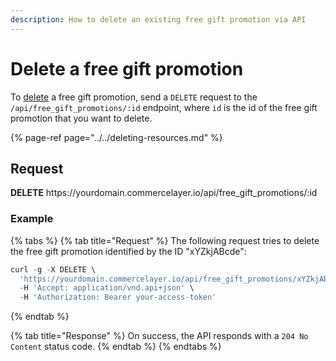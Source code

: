 ```yaml
---
description: How to delete an existing free gift promotion via API
---
```


# Delete a free gift promotion

To <a href="https://docs.commercelayer.io/developers/deleting-resources" target="_blank">delete</a> a free gift promotion, send a `DELETE` request to the `/api/free_gift_promotions/:id` endpoint, where `id` is the id of the free gift promotion that you want to delete.

{% page-ref page="../../deleting-resources.md" %}

## Request

**DELETE** https://<i></i>yourdomain.commercelayer.io/api/free_gift_promotions/:id

### Example

{% tabs %}
{% tab title="Request" %}
The following request tries to delete the free gift promotion identified by the ID "xYZkjABcde":

```javascript
curl -g -X DELETE \
  'https://yourdomain.commercelayer.io/api/free_gift_promotions/xYZkjABcde' \
  -H 'Accept: application/vnd.api+json' \
  -H 'Authorization: Bearer your-access-token'
```
{% endtab %}

{% tab title="Response" %}
On success, the API responds with a `204 No Content` status code.
{% endtab %}
{% endtabs %}

